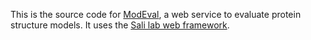 This is the source code for [ModEval](http://salilab.org/evaluation/), a web
service to evaluate protein structure models. It uses
the [Sali lab web framework](https://github.com/salilab/saliweb/).
